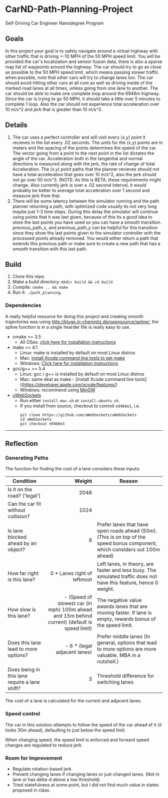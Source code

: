 # CarND-Path-Planning-Project
Self-Driving Car Engineer Nanodegree Program

## Goals
In this project your goal is to safely navigate around a virtual highway with other traffic that is driving +-10 MPH of the 50 MPH speed limit. You will be provided the car's localization and sensor fusion data, there is also a sparse map list of waypoints around the highway. The car should try to go as close as possible to the 50 MPH speed limit, which means passing slower traffic when possible, note that other cars will try to change lanes too. The car should avoid hitting other cars at all cost as well as driving inside of the marked road lanes at all times, unless going from one lane to another. The car should be able to make one complete loop around the 6946m highway. Since the car is trying to go 50 MPH, it should take a little over 5 minutes to complete 1 loop. Also the car should not experience total acceleration over 10 m/s^2 and jerk that is greater than 10 m/s^3.

## Details

1. The car uses a perfect controller and will visit every (x,y) point it recieves in the list every .02 seconds. The units for the (x,y) points are in meters and the spacing of the points determines the speed of the car. The vector going from a point to the next point in the list dictates the angle of the car. Acceleration both in the tangential and normal directions is measured along with the jerk, the rate of change of total Acceleration. The (x,y) point paths that the planner recieves should not have a total acceleration that goes over 10 m/s^2, also the jerk should not go over 50 m/s^3. (NOTE: As this is BETA, these requirements might change. Also currently jerk is over a .02 second interval, it would probably be better to average total acceleration over 1 second and measure jerk from that.
2. There will be some latency between the simulator running and the path planner returning a path, with optimized code usually its not very long maybe just 1-3 time steps. During this delay the simulator will continue using points that it was last given, because of this its a good idea to store the last points you have used so you can have a smooth transition. previous_path_x, and previous_path_y can be helpful for this transition since they show the last points given to the simulator controller with the processed points already removed. You would either return a path that extends this previous path or make sure to create a new path that has a smooth transition with this last path.

## Build

1. Clone this repo.
2. Make a build directory: `mkdir build && cd build`
3. Compile: `cmake .. && make`
4. Run it: `./path_planning`.

### Dependencies

A really helpful resource for doing this project and creating smooth trajectories was using http://kluge.in-chemnitz.de/opensource/spline/, the spline function is in a single hearder file is really easy to use.

* cmake >= 3.5
  * All OSes: [click here for installation instructions](https://cmake.org/install/)
* make >= 4.1
  * Linux: make is installed by default on most Linux distros
  * Mac: [install Xcode command line tools to get make](https://developer.apple.com/xcode/features/)
  * Windows: [Click here for installation instructions](http://gnuwin32.sourceforge.net/packages/make.htm)
* gcc/g++ >= 5.4
  * Linux: gcc / g++ is installed by default on most Linux distros
  * Mac: same deal as make - [install Xcode command line tools]((https://developer.apple.com/xcode/features/)
  * Windows: recommend using [MinGW](http://www.mingw.org/)
* [uWebSockets](https://github.com/uWebSockets/uWebSockets)
  * Run either `install-mac.sh` or `install-ubuntu.sh`.
  * If you install from source, checkout to commit `e94b6e1`, i.e.
    ```
    git clone https://github.com/uWebSockets/uWebSockets
    cd uWebSockets
    git checkout e94b6e1
    ```

---

## Reflection

### Generating Paths

The function for finding the cost of a lane considers these inputs:

| Condition | Weight | Reason |
| --------- | ------:| ------ |
| Is it on the road? ('legal') | 2048 |
| Can the car fit without collision? | 1024 |
| Is lane blocked ahead by an object? | 8 | Prefer lanes that have open roads ahead (50m). (This is on top of the speed bonus component, which considers out 100m ahead) |
| How far right is this lane? | 0 * Lanes right of leftmost | Left lanes, in theory, are faster and less busy. The simulated traffic does not have this feature, hence 0 weight. |
| How slow is this lane? | - (Speed of slowest car (in mph) 100m ahead and 15m behind current) (default is speed limit) | The negative value awards lanes that are moving faster. If lane is empty, rewards bonus of the speed limit. |
| Does this lane lead to more options? | - 6 * (legal adjacent lanes) | Prefer middle lanes (In general, options that lead to more options are more valuable. MBA in a nutshell.) |
| Does being in this lane require a lane shift? | 3 | Threshold difference for switching lanes |

The cost of a lane is calculated for the current and adjacent lanes.

### Speed control

The car in this solution attempts to follow the speed of the car ahead of it (it looks 30m ahead), defaulting to just below the speed limit.

When changing speed, the speed limit is enforced and forward speed changes are regulated to reduce jerk.

### Room for Improvement

- Regulate rotation-based jerk
- Prevent changing lanes if changing lanes or just changed lanes. (Not in lane or has delta-d above a low threshold)
- Tried statefulness at some point, but I did not find much value in states proposed in class.
